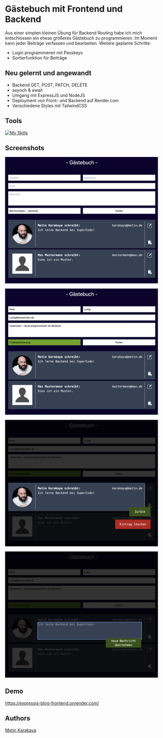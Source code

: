 # Gästebuch mit Frontend und Backend

Aus einer simplen kleinen Übung für Backend Routing habe ich mich entschlossen ein etwas größeres Gästebuch zu programmieren. Im Moment kann jeder Beiträge verfassen und bearbeiten.
Weitere geplante Schritte:

- Login programmieren mit Passkeys
- Sortierfunktion für Beiträge

## Neu gelernt und angewandt

- Backend GET, POST, PATCH, DELETE
- asynch & await
- Umgang mit ExpressJS und NodeJS
- Deployment von Front- und Backend auf Render.com
- Verschiedene Styles mit TailwindCSS

## Tools

[![My Skills](https://skillicons.dev/icons?i=js,react,vite,nodejs,express,html,css,tailwind,git,github,vscode)](https://skillicons.dev)

## Screenshots

![App Screenshot](./frontend/src/assets/images/screenshot1.png)

![App Screenshot](./frontend/src/assets/images/screenshot2.png)

![App Screenshot](./frontend/src/assets/images/screenshot3.png)

![App Screenshot](./frontend/src/assets/images/screenshot4.png)

## Demo

https://expressjs-blog-frontend.onrender.com/

## Authors

[Metin Karakaya](https://github.com/KarakayaMetin8787)
